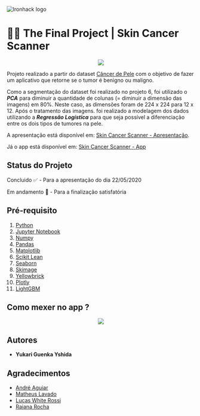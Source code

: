 ![Ironhack logo](https://i.imgur.com/1QgrNNw.png)

# 👩‍🔬 The Final Project | Skin Cancer Scanner

<p align="center">
  <img src="https://media3.giphy.com/media/3orifftBj3OpF6gY8w/giphy.gif?cid=ecf05e47927c999023469afe7d9ee0588d05fd500b89447a&rid=giphy.gif">
</p>

Projeto realizado a partir do dataset [Câncer de Pele](https://www.kaggle.com/fanconic/skin-cancer-malignant-vs-benign) com o objetivo de fazer um aplicativo que retorne se o  tumor é benigno ou maligno.

Como a segmentação do dataset foi realizado no projeto 6, foi utilizado o ***PCA*** para diminuir a quantidade de colunas (= diminuir a dimensão das imagens) em 80%. Neste caso, as dimensões foram de 224 x 224 para 12 x 12. 
Após o tratamento das imagens. foi realizado a modelagem dos dados utilizando a ***Regressão Logística*** para que seja possível a diferenciação entre os dois tipos de tumores na pele.

A apresentação está disponível em: [Skin Cancer Scanner - Apresentação](https://docs.google.com/presentation/d/1TjSlaU27YxH-52qqAKaaZk35n2RQsFTMblQZIyWv3Wg/edit?usp=sharing).

Já o app está disponível em: [Skin Cancer Scanner - App](https://skin-cancer-scanner.herokuapp.com/)

## Status do Projeto
Concluido ✅ - Para a apresentação do dia 22/05/2020

Em andamento 👣 - Para a finalização satisfatória

## Pré-requisito
1. [Python](https://www.python.org/)
2. [Jupyter Notebook](https://jupyter.org/try)
3. [Numpy](https://pypi.org/project/numpy/)
4. [Pandas](https://pandas.pydata.org/)
5. [Matplotlib](https://pypi.org/project/matplotlib/)
6. [Scikit Lean](https://pypi.org/project/scikit-learn/)
7. [Seaborn](https://pypi.org/project/seaborn/)
8. [Skimage](https://pypi.org/project/skimage/)
9. [Yellowbrick](https://pypi.org/project/yellowbrick/)
10. [Plotly](https://pypi.org/project/plotly/)
11. [LightGBM](https://pypi.org/project/lightgbm/)

## Como mexer no app ?

<p align="center">
  <img src="https://github.com/yguenka/IronHack-Projects/blob/master/The%20Final%20Project/video.gif?raw=true">
</p>

## Autores
+ **Yukari Guenka Yshida**

## Agradecimentos
+ [André Aguiar](https://github.com/aguiarandre)
+ [Matheus Lavado](https://github.com/matheuslavado)
+ [Lucas White Rossi](https://github.com/LucasWhiteRossi)
+ [Raiana Rocha](https://github.com/Rairocha)